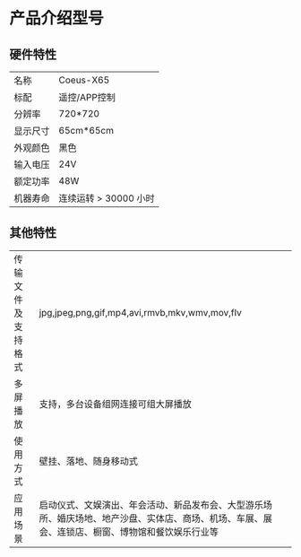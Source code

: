 # 产品介绍型号

## 硬件特性
|||
|-|-|
|名称|Coeus-X65|
|标配|遥控/APP控制|
|分辨率|720*720|
|显示尺寸|65cm*65cm|
|外观颜色|黑色|
|输入电压|24V|
|额定功率|48W|
|机器寿命|连续运转 > 30000 小时|

## 其他特性

|||
|-|-|
|传输文件及支持格式|jpg,jpeg,png,gif,mp4,avi,rmvb,mkv,wmv,mov,flv|
|多屏播放|支持，多台设备组网连接可组大屏播放|
|使用方式|壁挂、落地、随身移动式|
|应用场景|启动仪式、文娱演出、年会活动、新品发布会、大型游乐场所、婚庆场地、地产沙盘、实体店、商场、机场、车展、展会、连锁店、橱窗、博物馆和餐饮娱乐行业等|